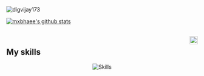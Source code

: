</br>
</br>
<p align="left"> 
<img src="https://komarev.com/ghpvc/?username=mxbhaee&label=Views&color=blue&style=plastic" alt="digvijay173" />
</p>

[![mxbhaee's github stats](https://github-readme-stats.vercel.app/api?username=mxbhaee&count_private=true&include_all_commits=true&theme=radical)](https://google.com)
</br>

<br />

<a href="https://twitter.com/MxBhaee">
  <img align="right" alt="MxBhaee | Twitter" width="21px" src="https://raw.githubusercontent.com/anuraghazra/anuraghazra/master/assets/twitter.svg" />
</a>

## My skills

<p align="center">
  <img align="center" alt="Skills" src="https://github.com/viclafouch/viclafouch/blob/master/img/pack.png" />
</p>

